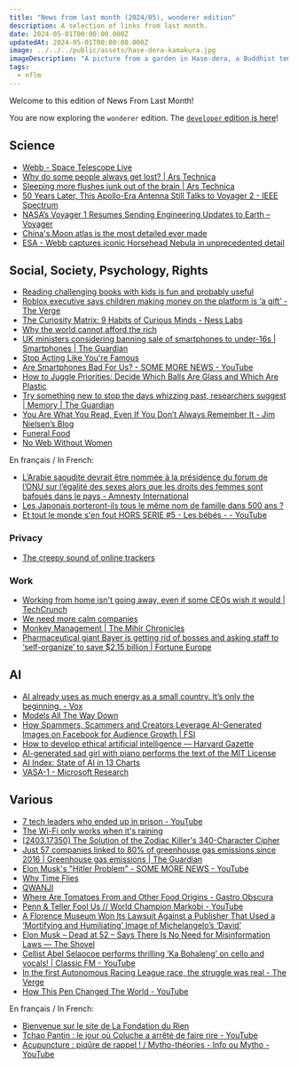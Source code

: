```yaml
---
title: "News from last month (2024/05), wonderer edition"
description: A selection of links from last month.
date: 2024-05-01T00:00:00.000Z
updatedAt: 2024-05-01T00:00:00.000Z
image: ../../../public/assets/hase-dera-kamakura.jpg
imageDescription: "A picture from a garden in Hase-dera, a Buddhist temple in Kamakura."
tags:
  - nflm
---
```


Welcome to this edition of News From Last Month!

You are now exploring the `wonderer` edition. The [`developer` edition is here](/news-from-last-month-202405-developer-edition)!

## Science

- [Webb - Space Telescope Live](https://spacetelescopelive.org/webb?obsId=01HTJT20C0STKNZ01KQYGEKBQ1) <!-- TAGS: 202404,science -->
- [Why do some people always get lost? | Ars Technica](https://arstechnica.com/science/2024/04/why-do-some-people-always-get-lost/) <!-- TAGS: 202404,science -->
- [Sleeping more flushes junk out of the brain | Ars Technica](https://arstechnica.com/science/2024/04/sleeping-more-flushes-junk-out-of-the-brain/) <!-- TAGS: 202404,science -->
- [50 Years Later, This Apollo-Era Antenna Still Talks to Voyager 2 - IEEE Spectrum](https://spectrum.ieee.org/apollo-era-antenna-voyager-2) <!-- TAGS: 202404,science -->
- [NASA’s Voyager 1 Resumes Sending Engineering Updates to Earth – Voyager](https://blogs.nasa.gov/voyager/2024/04/22/nasas-voyager-1-resumes-sending-engineering-updates-to-earth/) <!-- TAGS: 202404,science -->
- [China's Moon atlas is the most detailed ever made](https://www.nature.com/articles/d41586-024-01223-0) <!-- TAGS: 202404,science -->
- [ESA - Webb captures iconic Horsehead Nebula in unprecedented detail](https://www.esa.int/Science_Exploration/Space_Science/Webb/Webb_captures_iconic_Horsehead_Nebula_in_unprecedented_detail) <!-- TAGS: 202404,science -->

## Social, Society, Psychology, Rights

- [Reading challenging books with kids is fun and probably useful](https://www.henrikkarlsson.xyz/p/reading-comprehension) <!-- TAGS: 202404,social -->
- [Roblox executive says children making money on the platform is ‘a gift’ - The Verge](https://www.theverge.com/2024/4/4/24121420/roblox-child-exploitation-robux-child-labor) <!-- TAGS: 202404,social -->
- [The Curiosity Matrix: 9 Habits of Curious Minds - Ness Labs](https://nesslabs.com/curiosity-matrix) <!-- TAGS: 202404,social -->
- [Why the world cannot afford the rich](https://www.nature.com/articles/d41586-024-00723-3) <!-- TAGS: 202404,social -->
- [UK ministers considering banning sale of smartphones to under-16s | Smartphones | The Guardian](https://www.theguardian.com/technology/2024/apr/10/uk-ministers-considering-banning-sale-of-smartphones-to-under-16s) <!-- TAGS: 202404,social -->
- [Stop Acting Like You're Famous](https://ajkprojects.com/stopactinglikeyourefamous) <!-- TAGS: 202404,social -->
- [Are Smartphones Bad For Us? - SOME MORE NEWS - YouTube](https://www.youtube.com/watch?v=5aFQY6-Mxcw) <!-- TAGS: 202404,social -->
- [How to Juggle Priorities: Decide Which Balls Are Glass and Which Are Plastic](https://ashleyjanssen.com/how-to-juggle-priorities-decide-which-balls-are-glass-and-which-are-plastic/?utm_source=cassidoo&utm_medium=email&utm_campaign=all-creative-people-want-to-do-the-unexpected) <!-- TAGS: 202404,social -->
- [Try something new to stop the days whizzing past, researchers suggest | Memory | The Guardian](https://www.theguardian.com/science/2024/apr/22/try-something-new-to-stop-the-days-whizzing-past-researchers-suggest) <!-- TAGS: 202404,social -->
- [You Are What You Read, Even If You Don’t Always Remember It - Jim Nielsen’s Blog](https://blog.jim-nielsen.com/2024/you-are-what-you-read/) <!-- TAGS: 202404,social -->
- [Funeral Food](https://currentpub.com/2024/04/22/funeral-food/) <!-- TAGS: 202404,social -->
- [No Web Without Women](https://nowebwithoutwomen.com/) <!-- TAGS: 202404,social -->

En français / In French:

- [L’Arabie saoudite devrait être nommée à la présidence du forum de l’ONU sur l’égalité des sexes alors que les droits des femmes sont bafoués dans le pays - Amnesty International](https://www.amnesty.org/fr/latest/news/2024/03/saudi-arabia-to-be-appointed-chair-of-uns-gender-equality-forum-amid-ongoing-assault-on-womens-rights/) <!-- TAGS: 202404,fr,social -->
- [Les Japonais porteront-ils tous le même nom de famille dans 500 ans ?](https://www.francetvinfo.fr/monde/japon/les-japonais-porteront-ils-tous-le-meme-nom-de-famille-dans-500-ans_6466226.html) <!-- TAGS: 202404,fr,social -->
- [Et tout le monde s'en fout HORS SERIE #5 - Les bébés - - YouTube](https://www.youtube.com/watch?v=JK5Uu1FqVpg) <!-- TAGS: 202404,fr,social -->

### Privacy

- [The creepy sound of online trackers](https://axbom.com/the-creepy-sound-of-online-trackers/) <!-- TAGS: 202404,privacy -->

### Work

- [Working from home isn't going away, even if some CEOs wish it would | TechCrunch](https://techcrunch.com/2024/04/07/working-from-home-isnt-going-away-even-if-some-ceos-wish-it-would/) <!-- TAGS: 202404,work -->
- [We need more calm companies](https://justinjackson.ca/calm-company) <!-- TAGS: 202404,work -->
- [Monkey Management | The Mihir Chronicles](https://mihirchronicles.com/monkey-management/) <!-- TAGS: 202404,work -->
- [Pharmaceutical giant Bayer is getting rid of bosses and asking staff to ‘self-organize’ to save $2.15 billion | Fortune Europe](https://fortune.com/europe/2024/04/11/pharmaceutical-giant-bayer-ceo-bill-anderson-rid-bosses-staff-self-organize-save-2-billion/) <!-- TAGS: 202404,work -->

## AI

- [AI already uses as much energy as a small country. It’s only the beginning. - Vox](https://www.vox.com/climate/2024/3/28/24111721/ai-uses-a-lot-of-energy-experts-expect-it-to-double-in-just-a-few-years) <!-- TAGS: 202404,ai -->
- [Models All The Way Down](https://knowingmachines.org/models-all-the-way) <!-- TAGS: 202404,ai -->
- [How Spammers, Scammers and Creators Leverage AI-Generated Images on Facebook for Audience Growth | FSI](https://cyber.fsi.stanford.edu/io/news/ai-spam-accounts-build-followers) <!-- TAGS: 202404,ai -->
- [How to develop ethical artificial intelligence — Harvard Gazette](https://news.harvard.edu/gazette/story/2024/04/how-to-develop-ethical-artificial-intelligence-ai-harvard-thinking-podcast/) <!-- TAGS: 202404,ai -->
- [AI-generated sad girl with piano performs the text of the MIT License](https://suno.com/song/da6d4a83-1001-4694-8c28-648a6e8bad0a) <!-- TAGS: 202404,ai -->
- [AI Index: State of AI in 13 Charts](https://hai.stanford.edu/news/ai-index-state-ai-13-charts) <!-- TAGS: 202404,ai -->
- [VASA-1 - Microsoft Research](https://www.microsoft.com/en-us/research/project/vasa-1/) <!-- TAGS: 202404,ai -->

## Various

- [7 tech leaders who ended up in prison - YouTube](https://www.youtube.com/watch?v=CWeSzhJpJ9U) <!-- TAGS: 202404,various -->
- [The Wi-Fi only works when it's raining](https://predr.ag/blog/wifi-only-works-when-its-raining/) <!-- TAGS: 202404,various -->
- [[2403.17350] The Solution of the Zodiac Killer's 340-Character Cipher](https://arxiv.org/abs/2403.17350) <!-- TAGS: 202404,various -->
- [Just 57 companies linked to 80% of greenhouse gas emissions since 2016 | Greenhouse gas emissions | The Guardian](https://www.theguardian.com/environment/2024/apr/04/just-57-companies-linked-to-80-of-greenhouse-gas-emissions-since-2016) <!-- TAGS: 202404,various -->
- [Elon Musk's "Hitler Problem" - SOME MORE NEWS - YouTube](https://www.youtube.com/watch?v=xDyPSKLy5E4) <!-- TAGS: 202404,various -->
- [Why Time Flies](https://www.maximiliankiener.com/digitalprojects/time/) <!-- TAGS: 202404,various -->
- [QWANJI](https://byronicalpatrick.github.io/qwanji/) <!-- TAGS: 202404,various -->
- [Where Are Tomatoes From and Other Food Origins - Gastro Obscura](https://www.atlasobscura.com/articles/food-origins-map) <!-- TAGS: 202404,various -->
- [Penn & Teller Fool Us // World Champion Markobi - YouTube](https://www.youtube.com/watch?v=gAfWL8rTTxU) <!-- TAGS: 202404,various -->
- [A Florence Museum Won Its Lawsuit Against a Publisher That Used a ‘Mortifying and Humiliating’ Image of Michelangelo’s ‘David’](https://news.artnet.com/art-world/florence-gallerie-dellaccademia-wins-david-lawsuit-2313262) <!-- TAGS: 202404,various -->
- [Elon Musk – Dead at 52 – Says There Is No Need for Misinformation Laws — The Shovel](https://theshovel.com.au/2024/04/23/elon-musk-dead-at-52-misinformation-laws/) <!-- TAGS: 202404,various -->
- [Cellist Abel Selaocoe performs thrilling ‘Ka Bohaleng’ on cello and vocals! | Classic FM - YouTube](https://www.youtube.com/watch?v=G1OQ1cuHlsk) <!-- TAGS: 202404,various -->
- [In the first Autonomous Racing League race, the struggle was real - The Verge](https://www.theverge.com/2024/4/27/24142989/a2rl-autonomous-race-cars-f1-abu-dhabi) <!-- TAGS: 202404,various -->
- [How This Pen Changed The World - YouTube](https://www.youtube.com/watch?v=Nb1PrONDHhk) <!-- TAGS: 202404,various -->

En français / In French:

- [Bienvenue sur le site de La Fondation du Rien](https://www.fondationdurien.org/) <!-- TAGS: 202404,fr,various -->
- [Tchao Pantin : le jour où Coluche a arrêté de faire rire - YouTube](https://www.youtube.com/watch?v=mqMUniMScGw&si=wEo6Vl7K803KuLfX) <!-- TAGS: 202404,fr,various -->
- [Acupuncture : piqûre de rappel ! / Mytho-théories - Info ou Mytho - YouTube](https://www.youtube.com/watch?v=48Rgu0jnZo0) <!-- TAGS: 202404,fr,various -->
